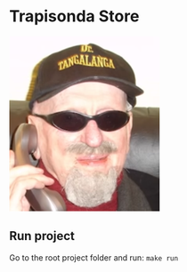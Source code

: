 # Trapisonda Store

![Tangalanga](tangalanga.png)


## Run project
Go to the root project folder and run: `make run`
